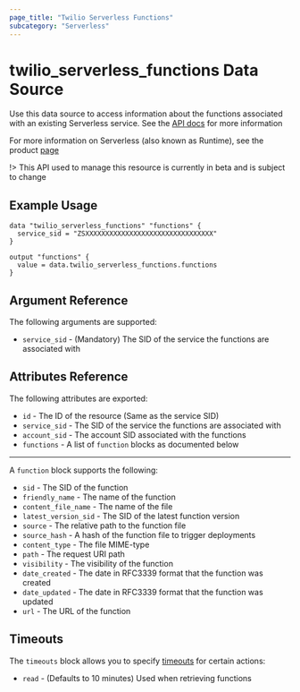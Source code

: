 ```yaml
---
page_title: "Twilio Serverless Functions"
subcategory: "Serverless"
---
```


# twilio_serverless_functions Data Source

Use this data source to access information about the functions associated with an existing Serverless service. See the [API docs](https://www.twilio.com/docs/runtime/functions-assets-api/api/function) for more information

For more information on Serverless (also known as Runtime), see the product [page](https://www.twilio.com/runtime)

!> This API used to manage this resource is currently in beta and is subject to change

## Example Usage

```hcl
data "twilio_serverless_functions" "functions" {
  service_sid = "ZSXXXXXXXXXXXXXXXXXXXXXXXXXXXXXXXX"
}

output "functions" {
  value = data.twilio_serverless_functions.functions
}
```

## Argument Reference

The following arguments are supported:

- `service_sid` - (Mandatory) The SID of the service the functions are associated with

## Attributes Reference

The following attributes are exported:

- `id` - The ID of the resource (Same as the service SID)
- `service_sid` - The SID of the service the functions are associated with
- `account_sid` - The account SID associated with the functions
- `functions` - A list of `function` blocks as documented below

---

A `function` block supports the following:

- `sid` - The SID of the function
- `friendly_name` - The name of the function
- `content_file_name` - The name of the file
- `latest_version_sid` - The SID of the latest function version
- `source` - The relative path to the function file
- `source_hash` - A hash of the function file to trigger deployments
- `content_type` - The file MIME-type
- `path` - The request URI path
- `visibility` - The visibility of the function
- `date_created` - The date in RFC3339 format that the function was created
- `date_updated` - The date in RFC3339 format that the function was updated
- `url` - The URL of the function

## Timeouts

The `timeouts` block allows you to specify [timeouts](https://www.terraform.io/docs/configuration/resources.html#timeouts) for certain actions:

- `read` - (Defaults to 10 minutes) Used when retrieving functions

